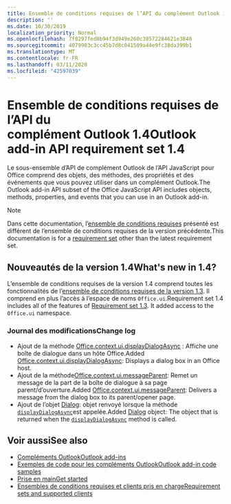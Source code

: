 ```yaml
---
title: Ensemble de conditions requises de l’API du complément Outlook 1.4
description: ''
ms.date: 10/30/2019
localization_priority: Normal
ms.openlocfilehash: 7f8297fed8b94f3d949e260c38572284621e3840
ms.sourcegitcommit: 4079903c3cc45b7d8c041509a44e9fc38da399b1
ms.translationtype: MT
ms.contentlocale: fr-FR
ms.lasthandoff: 03/11/2020
ms.locfileid: "42597039"
---
```

# <a name="outlook-add-in-api-requirement-set-14"></a><span data-ttu-id="4ff5d-102">Ensemble de conditions requises de l’API du complément Outlook 1.4</span><span class="sxs-lookup"><span data-stu-id="4ff5d-102">Outlook add-in API requirement set 1.4</span></span>

<span data-ttu-id="4ff5d-103">Le sous-ensemble d’API de complément Outlook de l’API JavaScript pour Office comprend des objets, des méthodes, des propriétés et des événements que vous pouvez utiliser dans un complément Outlook.</span><span class="sxs-lookup"><span data-stu-id="4ff5d-103">The Outlook add-in API subset of the Office JavaScript API includes objects, methods, properties, and events that you can use in an Outlook add-in.</span></span>

> [!NOTE]
> <span data-ttu-id="4ff5d-104">Dans cette documentation, l’[ensemble de conditions requises](../../requirement-sets/outlook-api-requirement-sets.md) présenté est différent de l’ensemble de conditions requises de la version précédente.</span><span class="sxs-lookup"><span data-stu-id="4ff5d-104">This documentation is for a [requirement set](../../requirement-sets/outlook-api-requirement-sets.md) other than the latest requirement set.</span></span>

## <a name="whats-new-in-14"></a><span data-ttu-id="4ff5d-105">Nouveautés de la version 1.4</span><span class="sxs-lookup"><span data-stu-id="4ff5d-105">What's new in 1.4?</span></span>

<span data-ttu-id="4ff5d-p101">L’ensemble de conditions requises de la version 1.4 comprend toutes les fonctionnalités de l’[ensemble de conditions requises de la version 1.3](../requirement-set-1.3/outlook-requirement-set-1.3.md). Il comprend en plus l’accès à l’espace de noms `Office.ui`.</span><span class="sxs-lookup"><span data-stu-id="4ff5d-p101">Requirement set 1.4 includes all of the features of [Requirement set 1.3](../requirement-set-1.3/outlook-requirement-set-1.3.md). It added access to the `Office.ui` namespace.</span></span>

### <a name="change-log"></a><span data-ttu-id="4ff5d-108">Journal des modifications</span><span class="sxs-lookup"><span data-stu-id="4ff5d-108">Change log</span></span>

- <span data-ttu-id="4ff5d-109">Ajout de la méthode [Office.context.ui.displayDialogAsync](/javascript/api/office/office.ui#displaydialogasync-startaddress--options--callback-) : Affiche une boîte de dialogue dans un hôte Office.</span><span class="sxs-lookup"><span data-stu-id="4ff5d-109">Added [Office.context.ui.displayDialogAsync](/javascript/api/office/office.ui#displaydialogasync-startaddress--options--callback-): Displays a dialog box in an Office host.</span></span>
- <span data-ttu-id="4ff5d-110">Ajout de la méthode[Office.context.ui.messageParent](/javascript/api/office/office.ui#messageparent-message-): Remet un message de la part de la boîte de dialogue à sa page parent/d’ouverture.</span><span class="sxs-lookup"><span data-stu-id="4ff5d-110">Added [Office.context.ui.messageParent](/javascript/api/office/office.ui#messageparent-message-): Delivers a message from the dialog box to its parent/opener page.</span></span>
- <span data-ttu-id="4ff5d-111">Ajout de l’objet [Dialog](/javascript/api/office/office.dialog): objet renvoyé lorsque la méthode [`displayDialogAsync`](/javascript/api/office/office.ui#displaydialogasync-startaddress--options--callback-)est appelée.</span><span class="sxs-lookup"><span data-stu-id="4ff5d-111">Added [Dialog](/javascript/api/office/office.dialog) object: The object that is returned when the [`displayDialogAsync`](/javascript/api/office/office.ui#displaydialogasync-startaddress--options--callback-) method is called.</span></span>

## <a name="see-also"></a><span data-ttu-id="4ff5d-112">Voir aussi</span><span class="sxs-lookup"><span data-stu-id="4ff5d-112">See also</span></span>

- [<span data-ttu-id="4ff5d-113">Compléments Outlook</span><span class="sxs-lookup"><span data-stu-id="4ff5d-113">Outlook add-ins</span></span>](../../../outlook/outlook-add-ins-overview.md)
- [<span data-ttu-id="4ff5d-114">Exemples de code pour les compléments Outlook</span><span class="sxs-lookup"><span data-stu-id="4ff5d-114">Outlook add-in code samples</span></span>](https://developer.microsoft.com/outlook/gallery/?filterBy=Outlook,Samples,Add-ins)
- [<span data-ttu-id="4ff5d-115">Prise en main</span><span class="sxs-lookup"><span data-stu-id="4ff5d-115">Get started</span></span>](../../../quickstarts/outlook-quickstart.md)
- [<span data-ttu-id="4ff5d-116">Ensembles de conditions requises et clients pris en charge</span><span class="sxs-lookup"><span data-stu-id="4ff5d-116">Requirement sets and supported clients</span></span>](../../requirement-sets/outlook-api-requirement-sets.md)
